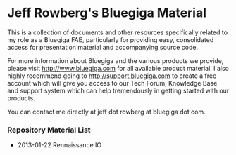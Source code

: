 # Jeff Rowberg's Bluegiga Material

This is a collection of documents and other resources specifically related to
my role as a Bluegiga FAE, particularly for providing easy, consolidated access
for presentation material and accompanying source code.

For more information about Bluegiga and the various products we provide, please
visit http://www.bluegiga.com for all available product material. I also highly
recommend going to http://support.bluegiga.com to create a free account which
will give you access to our Tech Forum, Knowledge Base and support system which
can help tremendously in getting started with our products.

You can contact me directly at jeff dot rowberg at bluegiga dot com.

### Repository Material List

* 2013-01-22 Rennaissance IO